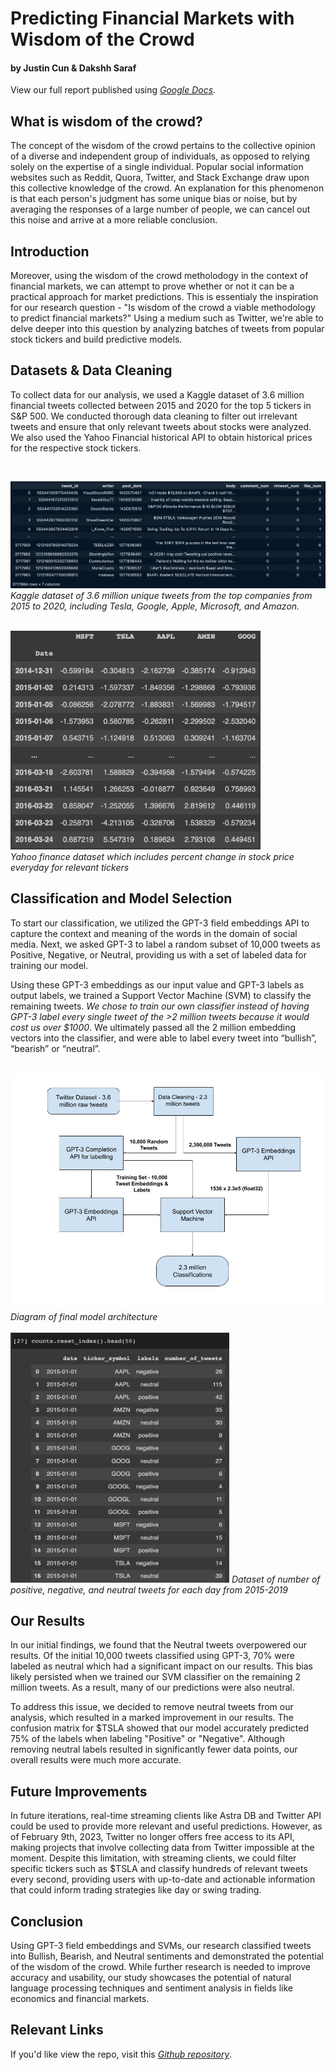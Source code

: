 # Predicting Financial Markets with Wisdom of the Crowd

#### by Justin Cun & Dakshh Saraf

View our full report published using *[Google Docs](https://docs.google.com/document/u/1/d/e/2PACX-1vRPYXEIF40u9JPjKuAMk8yD-Lg7oJndQEGjk-kuN-4e8nr_jCpkNrD2Wu5Fev7K5JCJnlt0lFg_yPBT/pub)*. 

## What is wisdom of the crowd?

The concept of the wisdom of the crowd pertains to the collective opinion of a diverse and independent group of individuals, as opposed to relying solely on the expertise of a single individual. Popular social information websites such as Reddit, Quora, Twitter, and Stack Exchange draw upon this collective knowledge of the crowd. An explanation for this phenomenon is that each person's judgment has some unique bias or noise, but by averaging the responses of a large number of people, we can cancel out this noise and arrive at a more reliable conclusion. 


## Introduction

Moreover, using the wisdom of the crowd metholodogy in the context of financial markets, we can attempt to prove whether or not it can be a practical approach for market predictions. This is essentialy the inspiration for our research question - "Is wisdom of the crowd a viable methodology to predict financial markets?" Using a medium such as Twitter, we're able to delve deeper into this question by analyzing batches of tweets from popular stock tickers and build predictive models.


## Datasets & Data Cleaning

To collect data for our analysis, we used a Kaggle dataset of 3.6 million financial tweets collected between 2015 and 2020 for the top 5 tickers in S&P 500. We conducted thorough data cleaning to filter out irrelevant tweets and ensure that only relevant tweets about stocks were analyzed. We also used the Yahoo Financial historical API to obtain historical prices for the respective stock tickers.

<br />

![kaggle_dataset](img/kaggle_dataset.png)
*Kaggle dataset of 3.6 million unique tweets from the top companies from 2015 to 2020, including Tesla, Google, Apple, Microsoft, and Amazon.*

<br />

<img src="./img/yahoo_dataset.png" width="400" height="350">
<br />
<em>Yahoo finance dataset which includes percent change in stock price everyday for relevant tickers</em>


## Classification and Model Selection

To start our classification, we utilized the GPT-3 field embeddings API to capture the context and meaning of the words in the domain of social media. Next, we asked GPT-3 to label a random subset of 10,000 tweets as Positive, Negative, or Neutral, providing us with a set of labeled data for training our model.

Using these GPT-3 embeddings as our input value and GPT-3 labels as output labels, we trained a Support Vector Machine (SVM) to classify the remaining tweets. *We chose to train our own classifier instead of having GPT-3 label every single tweet of the >2 million tweets because it would cost us over $1000*. We ultimately passed all the 2 million embedding vectors into the classifier, and were able to label every tweet into “bullish”, “bearish” or “neutral”.

<br />

<img src="./img/model_arch.png">
<em>Diagram of final model architecture</em>

<br />
<br />

<img src="./img/labels_dataset.png" width="350" height="400">
<em>Dataset of number of positive, negative, and neutral tweets for each day from 2015-2019</em>


## Our Results

In our initial findings, we found that the Neutral tweets overpowered our results. Of the initial 10,000 tweets classified using GPT-3, 70% were labeled as neutral which had a significant impact on our results. This bias likely persisted when we trained our SVM classifier on the remaining 2 million tweets. As a result, many of our predictions were also neutral.

To address this issue, we decided to remove neutral tweets from our analysis, which resulted in a marked improvement in our results. The confusion matrix for $TSLA showed that our model accurately predicted 75% of the labels when labeling "Positive" or "Negative". Although removing neutral labels resulted in significantly fewer data points, our overall results were much more accurate.

## Future Improvements

In future iterations, real-time streaming clients like Astra DB and Twitter API could be used to provide more relevant and useful predictions. However, as of February 9th, 2023, Twitter no longer offers free access to its API, making projects that involve collecting data from Twitter impossible at the moment. Despite this limitation, with streaming clients, we could filter specific tickers such as $TSLA and classify hundreds of relevant tweets every second, providing users with up-to-date and actionable information that could inform trading strategies like day or swing trading. 

## Conclusion

Using GPT-3 field embeddings and SVMs, our research classified tweets into Bullish, Bearish, and Neutral sentiments and demonstrated the potential of the wisdom of the crowd. While further research is needed to improve accuracy and usability, our study showcases the potential of natural language processing techniques and sentiment analysis in fields like economics and financial markets.

## Relevant Links
If you'd like view the repo, visit this *[Github repository](https://github.com/dsaraf-hub/DSC180A-Capstone_Quarter_2)*. 
